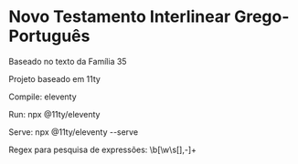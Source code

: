 # Novo Testamento Interlinear Grego-Português 

Baseado no texto da Família 35

Projeto baseado em 11ty

Compile: eleventy

Run: npx @11ty/eleventy

Serve: npx @11ty/eleventy --serve 

Regex para pesquisa de expressões: 
\b[\w\s\[\],-]+
